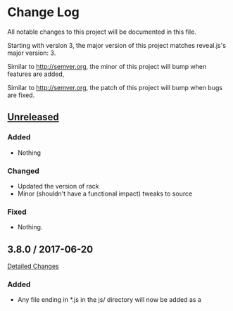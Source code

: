 # Change Log

All notable changes to this project will be documented in this file.

Starting with version 3, the major version of this project matches
reveal.js's major version: 3.

Similar to http://semver.org, the minor of this project will bump when
features are added,

Similar to http://semver.org, the patch of this project will bump when
bugs are fixed.

## [Unreleased][unreleased]

[unreleased]: https://github.com/jedcn/reveal-ck/compare/v3.8.0...master

### Added

* Nothing

### Changed

* Updated the version of rack
* Minor (shouldn't have a functional impact) tweaks to source

### Fixed

* Nothing.

## 3.8.0 / 2017-06-20

[Detailed Changes](https://github.com/jedcn/reveal-ck/compare/v3.7.0...v3.8.0)

### Added

* Any file ending in *.js in the js/ directory will now be added as a <script>
  tag.
* Any file ending in *.js in the plugin/ directory will now be configured to be a reveal.js plugin.
* Putting these two items together: reveal-ck now supports reveal.js plugins.

### Changed

* Nothing

### Fixed

* Nothing.

## 3.7.0 / 2017-06-10

[Detailed Changes](https://github.com/jedcn/reveal-ck/compare/v3.6.0...v3.7.0)

### Added

* Nothing

### Changed

* The embedded version of reveal.js has been updated to version 3.5.0. See
  https://github.com/hakimel/reveal.js/releases/tag/3.5.0 for details.

### Fixed

* Nothing.

## 3.6.0 / 2017-04-23

[Detailed Changes](https://github.com/jedcn/reveal-ck/compare/v3.5.1...v3.6.0)

### Added

* By default, the <head prefix="XYZ"/> value now supports
  http://ogp.me/. This is configurable.

  Additionally, it is now possible to supply <meta>s with properties
  and names by putting entries into the config.yml.

  Big thanks to @sue445 without which this wouldn't have happened.

  See https://github.com/jedcn/reveal-ck/pull/82 for details.

### Changed

* Nothing

### Fixed

* Nothing.

## 3.5.1 / 2017-01-14

[Detailed Changes](https://github.com/jedcn/reveal-ck/compare/v3.5.0...v3.5.1)

### Added

* Nothing

### Changed

* Upgraded several libraries to more recent versions.
* Dropped support for older versions of ruby: 2.0.x and 2.1.x.

### Fixed

* Nothing.

## 3.5.0 / 2017-01-07

[Detailed Changes](https://github.com/jedcn/reveal-ck/compare/v3.4.0...v3.5.0)

### Added

* When running `reveal-ck serve`, you can now specify the host you'd
  like to use. `reveal-ck` still defaults to localhost, but you can
  supply values like 0.0.0.0. See
  https://github.com/jedcn/reveal-ck/pull/79 for details.

### Changed

* Nothing

### Fixed

* Nothing.

## 3.4.1 / 2016-12-11

### Added

* You can now use Markdown in slide notes. See
  https://github.com/jedcn/reveal-ck/issues/68 for details.

* kramdown is the new markdown rendering engine. It replaces
  redcarpet. The primary rationale is to provide an extension within
  markdown that supports specifying classes to rendered HTML
  elements. See https://github.com/jedcn/reveal-ck/issues/71 for
  details.

### Changed

* WEBrick is now started with the "DoNotReverseLookup" flag. See
  https://github.com/jedcn/reveal-ck/issues/70 for details.

### Fixed

* Nothing.

## 3.3.1 / 2016-06-04

[Detailed Changes](https://github.com/jedcn/reveal-ck/compare/v3.3.0...v3.3.1)

### Added

* Nothing.

### Changed

* Slight tweaks to please Rubocop.
* Using new version of html-pipeline

### Fixed

* Previously, you could not generate files into a directory with a
  character such as `+`. Now you can.

### 3.3.0 / 2015-09-26

[Detailed Changes](https://github.com/jedcn/reveal-ck/compare/v3.2.0...v3.3.0)

### Added

* This project now provides a RakeTask that you can use to generate
  slides. See [features/rake_task.feature](features/rake_task.feature)
  for usage.

### Changed

* The travis build infrastructure now contains 2.0.0, 2.1.x, and
  2.2.x.

* Upgrading the listen gem should eliminate #58.

* Upgrading the html-pipeline gem should change the nokogiri gem,
  which should eliminate #33.

* The gems that reveal-ck requires have been upgraded to the latest
  ones available as of September 2015. Gems needed as runtime
  dependencies have been locked, and Gems needed for development
  dependencies have been constrained to supply a modern development
  environment.

* Generated slides used to be put in `slides/` unless you supplied the
  `--dir` option. Now, if you're using a `--file` option and your
  slides are named `great_talk.md` your generated slides will be in a
  directory of a similar name: `great_talk/`. See
  [features/generate-with-alt-dir.feature](features/generate-with-alt-dir.feature)
  for info.

### Fixed

* :emoji: are now properly aligned. Previously, they looked ok in an
  `h1`, but looked progressively worse as line-height got smaller--
  say, in a `<p>`. They were vertically "off." Thanks
  [@kbrock][kbrock]!

* rubocop warnings and erroneous error messages regarding tilt were
  eliminated. Thanks [@kbrock][kbrock]!

### 3.2.0 / 2015-05-29

[Detailed Changes](https://github.com/jedcn/reveal-ck/compare/v3.1.0...v3.2.0)

This release allows you to supply a new configuration option in your
`config.yml`: `requires`

This configuration option is list of things that will be required in
when creating a presentation. It has been most useful for pulling in
`HTML::Pipeline::Filter`s that are configured via the `filters` in the
same `config.yml`.

It also supplies a bug fix for
https://github.com/jedcn/reveal-ck/issues/45, in which font files were
missing, and 404s were being returned.

There was also a fix for some erroneous output when running specs.

Big thanks to [@kbrock][kbrock]!

[kbrock]: https://github.com/kbrock

### 3.1.0 / 2015-05-09

[Detailed Changes](https://github.com/jedcn/reveal-ck/compare/v3.0.1...v3.1.0)

This release allows you to add a description to your configuration,
and this description will appear in the generate slides as a <meta>
tag.

### 3.0.1 / 2015-03-01

[Detailed Changes](https://github.com/jedcn/reveal-ck/compare/v3.0.0...v3.0.1)

This release upgraded all dependencies to their latest, locked them at
that version, and made slight tweaks to ensure that reveal-ck worked
with them.

The version locking is based on the idea that bugs were coming up that
were likely do to the range of libraries reveal-ck "could probably"
work with (but it couldn't quite work with them), and the fact that
there wasn't much benefit from trying to work with more than what we
needed.

Guard was the "most difficult" upgrade because of how its API changed,
so there may be some lurking issues.

It also dropped support for textile. This came in over 2 years ago,
but, I've never heard of anyone using it (or being psyched to know it
was an option).

### 3.0.0 / 2015-01-23

[Detailed Changes](https://github.com/jedcn/reveal-ck/compare/v0.6.2...v3.0.0)

This release makes it so that the presentations generated by reveal-ck
match up with the 3.0.0 release of reveal.js. For example-- the new
default theme is "black," and the "white" theme is now available.

See https://github.com/hakimel/reveal.js/releases/tag/3.0.0 for
details. It's so cool.

### 0.6.2 / 2015-01-19

[Detailed Changes](https://github.com/jedcn/reveal-ck/compare/v0.6.1...v0.6.2)

#### Bug Fix: Escape HTML characters in Markdown code snippets

This is a fix for Issue #32.

reveal-ck now escapes HTML characters in markdown code snippets.

Thanks to [@skirino][skirino] for both reporting the issue and fixing it!

[skirino]: https://github.com/skirino

### 0.6.1 / 2015-01-09

[Detailed Changes](https://github.com/jedcn/reveal-ck/compare/v0.6.0...v0.6.1)

#### Bug Fix: Support emoji like :money_with_wings:

When using markdown, emoji with two underscores wasn't being handled
correctly. Same issue impacted two emoji, each with a single
underscore, on the same line.

### 0.6.0 / 2014-11-01

[Detailed Changes](https://github.com/jedcn/reveal-ck/compare/v0.5.1...v0.6.0)

#### Feature: Support GFM Markdown for Tables

This is a fix for Issue #21.

In short, you can now write something like this:

```markdown
Item          | Value         | Quantity
------------- | ------------- | ---------
Apples        | $1            |       18
Lemonade      | $2            |       20
Bread         | $3.50         |        2
```

And reveal-ck should turn it into a table and apply the latest
reveal.js styling to it.

#### Feature: Provide Markdown notation for Vertical Slides

People have long asked for a notation within Markdown that supports
vertical slides.

This is now possible, and an `***` gets things going.

### 0.5.1 / 2014-11-01

[Detailed Changes](https://github.com/jedcn/reveal-ck/compare/v0.5.0...v0.5.1)

#### Bug: Fix a Hanging Issue

The latest version of a dependent library switched an api invocation
from asynchronous to asynchronous, and so `reveal-ck serve` started
hanging.

### 0.5.0 / 2014-10-12

[Detailed Changes](https://github.com/jedcn/reveal-ck/compare/v0.4.2...v0.5.0)

#### LiveReload!

Running the `reveal-ck serve` command used to *just* run a
webserver. It now also provides two more pieces of functionality:

1. It listens for file system changes, and if it sees them, it
   rebuilds your slides.
2. When your slides are rebuilt, it reloads your browser.

No browser plugins required!

This is *only* possible due to:

* [guard-livereload][https://github.com/guard/guard-livereload/]
* [rack-livereload][https://github.com/johnbintz/rack-livereload/]
* [listen][https://github.com/guard/listen]

### 0.4.2 / 2014-09-27

[Detailed Changes](https://github.com/jedcn/reveal-ck/compare/v0.4.1...v0.4.2)

#### Fix Issue #16

You can now create "vertically tight" slide content.

#### Fix Issue #14

The description and version are now back if you type reveal-ck --help

### 0.4.1 / 2014-07-16

[Detailed Changes](https://github.com/jedcn/reveal-ck/compare/v0.4.0...v0.4.1)

#### Fix Issue #13

reveal-ck 0.4.0 was locked on html-pipeline 1.8, and this stopped
working when 1.9 came out. And so, this change locks us onto
1.9. We'll see how often this happens..

### 0.4.0 / 2014-06-21

[Detailed Changes](https://github.com/jedcn/reveal-ck/compare/v0.3.0...v0.4.0)

#### Ruby 1.9.3 is no longer supported

It's now 2.0 and 2.1.

#### Easier Speaker Notes in Markdown

You can now use a triple-fenced code block with "note" or "notes"
within markdown and instead of being code.. what you put within the
"note" will appear as a speaker note.

See [generate-with-markdown.feature][generate-with-markdown.feature].

#### Emoji Support

You can now type :thumbsup: within a slide and it'll display as emoji.

See [emoji.feature][emoji.feature].

#### AutoLinking Support

When you write out a URL like "http://github.com/" it'll be
transformed into an actual link.

See [auto-link.feature][auto-link.feature].

#### Mention Support

When you write out @jedcn within a slide, it'll become a link to that
users page on github.com (https://github.com/jedcn).

See [mention.feature][mention.feature].

[generate-with-markdown.feature]: features/generate-with-markdown.feature#L47
[emoji.feature]: features/emoji.feature
[auto-link.feature]: features/auto-link.feature
[mention.feature]: features/mention.feature


### 0.3.0 / 2014-06-08

[Detailed Changes](https://github.com/jedcn/reveal-ck/compare/v0.2.0...v0.3.0)

#### CSS Inclusion

If you have a reveal.js presentation, and you'd like to tweak some
CSS, create a directory named `css/` and put your tweaks into a css
file in that directory. The file you create will automatically be
included in your presentation and `<link>`ed to.

See [generate-with-css.feature][generate-with-css.feature].

#### Media inclusion

Any files in the `media/` directory are now included in your
presentation.

See [generate-with-media.feature][generate-with-media.feature].

#### JS inclusion

Any files in the `js/` directory are now included in your
presentation.

See [generate-with-js.feature][generate-with-js.feature].

#### `slides.html` is now supported

You can now create slides using vanilla HTML.

See [generate-with-html.feature][generate-with-html.feature].

#### `slides.html.erb` is now supported

You can now create slides using HTML and erb.

See [generate-with-erb.feature][generate-with-erb.feature].

#### `config.yml` now allows to override reveal.js init

You can now supply the standard reveal.js configuration options in
`config.yml`

Add a top level `revealjs_config` and then use the key/values that
reveal.js expects. For example:

```yaml
revealjs_config:
  autoSlide: 5000
  loop: true
```

See
[generate-with-initial-js-options.feature][generate-with-initial-js-options.feature].

[generate-with-css.feature]: features/generate-with-css.feature
[generate-with-media.feature]: features/generate-with-media.feature
[generate-with-js.feature]: features/generate-with-js.feature
[generate-with-html.feature]: features/generate-with-html.feature
[generate-with-erb.feature]: features/generate-with-erb.feature
[generate-with-initial-js-options.feature]: features/generate-with-initial-js-options.feature

#### Updated reveal.js

It is now: 131c0068.

#### Started using RelishApp

You can find the results here:

https://www.relishapp.com/jedcn/reveal-ck/

### 0.2.0 / 2013-12-26

[Detailed Changes](https://github.com/jedcn/reveal-ck/compare/v0.1.8...v0.2.0)

#### Update to embedded reveal.js

It is now: 8b8cc607.

#### Create Slides with Textile

You can now create slides with textile. Supply a `slides.textile` and
run `reveal-ck generate`.

#### reveal-ck serve now starts webserver

Some aspects of reveal.js only function when the reveal.js files are
retrieved from a webserver. The most important example of this are the
"Speaker Notes." You can now run `reveal-ck serve` (or `reveal-ck
server`) to start up a webserver, and then press "s" to see Speaker
Notes.

#### reveal-ck generate now prints basic message

reveal-ck generate now prints out a simple message when generate
slides. This message indicates which "slides file" is being
processed. Was getting confused with the growing number of file types
and ability to select a file explicitly.

#### Create Slides with Markdown

You can now create slides with markdown. Previously, you created
slides with haml, slim, or ruby. You'd create a `slides.haml`,
`slides.slim`, or a `slides.rb` and then run `reveal-ck generate`. You
can now create a `slides.md` and do the same.

It's the markdown you'd expect with one exception: you separate slides
with `---`.

### 0.1.8 / 2013-11-02

[Detailed Changes](https://github.com/jedcn/reveal-ck/compare/v0.1.7...v0.1.8)

#### image.slim: optional height and width

Previously, I thought height and width were required. If you know
them, you should add them, but reveal.js just "front-end magic" to
make things ok. If you don't include them, and your first slide is an
image, I think you'll experience a jump of content as the image
resizes to appropriate dimensions.

#### Less Restrictive Dependencies

Previously, most dependency requirements were written in such a way
that we wouldn't work with new minor releases.

Now they are written so that we accept anything that's backwards
compatible.

#### No more TOML. There is only YAML.

The central configuration file is now `config.yml` instead of
`config.toml`.

#### Update to embedded reveal.js

It is now: 9da292.

### 0.1.7 / 2013-09-29
[Detailed Changes](https://github.com/jedcn/reveal-ck/compare/v0.1.6...v0.1.7)

#### Metadata in DSL + config.toml

There was an issue where optins like "author" or "title" weren't being
respected when set in the DSL.

Further, config.toml settings used to always take precedence over the
DSL. No longer.

#### transition support

Whether in config.toml or the DSL, you can now supply "transition" to
impact how the slides change.

#### --file

You can now explicitly call out the name of your slides file. It used
to have to be one of: `slides.haml`, `slides.slim`, or
`slides.rb`. Pass in `--file` ala: `reveal-ck generate --file
/tmp/my_slides.haml`

#### contents_of

A helper function, `contents_of` is now available to be invoked in
slim and haml templates, and in the ruby dsl.

This function takes a single argument, normally a relative path, and
inlines the text returned by reading that file.

This lets you keep things like code-snippets in a "code/" directory.

#### Template Rename: title -> intro

The template named "title" has been renamed to "intro".

### 0.1.6 / 2013-09-23
[Detailed Changes](https://github.com/jedcn/reveal-ck/compare/v0.1.5...v0.1.6)

#### Tweak to Presentation DSL

The "DSL" around presentations and slides has changed
slightly. There's now a top level "presentation do" at the top of it
all, ala:

```
presentation do

end
```

#### Tweaks for Clarity, Readability

I've started using SimpleCov, Cane, Reek, Rubocop, and CodeClimate to
motivate towards simplicity. Examples include:

* Adding Basic Documentation for each Class (Cane)
* Eliminating areas of code that were unused (SimpleCov)
* Simplifying larger methods (CodeClimate, Reek)
* Adhering to basic Style Guide standards (rubocop)

### 0.1.5 / 2013-09-17
[Detailed Changes](https://github.com/jedcn/reveal-ck/compare/v0.1.4...v0.1.5)

#### DSL(ish)

The beginnings of a slide "DSL" is in the works, and you can now
create a `slides.rb` instead of a `slides.haml` or a `slides.slim`

#### Templates of Popular Slides

The class 'Slide' doesn't know about specific HTML content, and
instead provided a reference to a template (slim, haml) when it is
creatd. You can supply your own templates, but reveal-ck (the gem)
provies several common ones for a title screen, an image slide, a
quote slide, a code slide, and a text slide.

#### Programmatic Slides

Classes like 'Slide' and 'Presentation' have been introduced and you
can use these to create a slide deck. See
`examples/programmatic-slides.rb` for an example.

### 0.1.4 / 2013-09-09
[Detailed Changes](https://github.com/jedcn/reveal-ck/compare/v0.1.3...v0.1.4)

#### Slim Support

You can now author slides in either Slim or Haml. Choose which by
supplying a `slides.haml` or a `slides.slim`.

### 0.1.3 / 2013-07-09
[Detailed Changes](https://github.com/jedcn/reveal-ck/compare/v0.1.2...v0.1.3)

#### Config

Via a config file, you can now:

* Use a theme other than the default
* Supply a `<title>` for your slides
* Supply `<meta/>` author information

To achieve this, create a config.toml in the same directory as your
slides.haml. The contents should look like:

```
author = "Your Name"
title = "Your Presentation's Name"
[presentation]
theme = "night"
```

#### Markdown

You can now supply slide content via markdown (in haml..). It looks
like:

```haml
%section
  :markdown
    # Hey Now
    ## Alright
```

#### Update to embedded reveal.js

reveal-ck works by unpacking an embedded version of reveal.js when
creating slides. In prior versions, this was locked at a commit dating
to January 2013. It's now been updated to around the end of June 2013.

In short, it was: f3b488. And now it is: 7d19b4.

### 0.1.2 / 2013-07-06
[Detailed Changes](https://github.com/jedcn/reveal-ck/compare/v0.1.1...v0.1.2)

#### Bug Fixes

* Avoid 'desc is not a method' error when running reveal-ck generate.
  There was an unexpected interaction between Rake and GLI 2.7.

#### Enhancements

* Additional Documentation

#### Infrastructure

* Swapped out .rvmrc for .ruby-version
* Moved from Jeweler to Bundler for Gem Management

### 0.1.1 / 2013-02-15
[Detailed Changes](https://github.com/jedcn/reveal-ck/compare/v0.1.0...v0.1.1)

#### Enhancements

* Move generated slides.html to slides/slides.html
